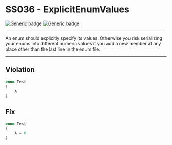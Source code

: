 # SS036 - ExplicitEnumValues

[![Generic badge](https://img.shields.io/badge/Severity-Warning-yellow.svg)](https://shields.io/) [![Generic badge](https://img.shields.io/badge/CodeFix-Yes-green.svg)](https://shields.io/)

---

An enum should explicitly specify its values. Otherwise you risk serializing your enums into different numeric values if you add a new member at any place other than the last line in the enum file.

---

## Violation
```cs
enum Test 
{
    A
}
```

## Fix
```cs
enum Test 
{
    A = 0
}
```